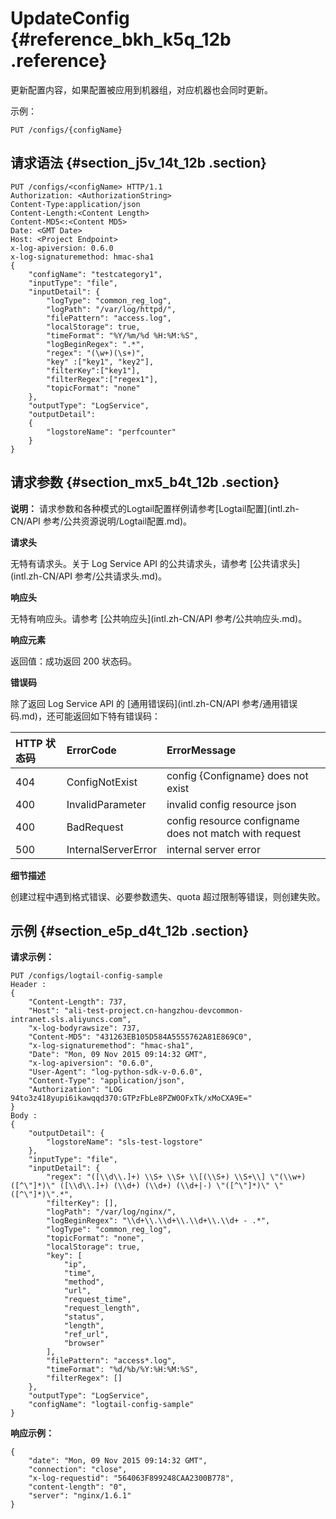 # UpdateConfig {#reference_bkh_k5q_12b .reference}

更新配置内容，如果配置被应用到机器组，对应机器也会同时更新。

示例：

```
PUT /configs/{configName}
```

## 请求语法 {#section_j5v_14t_12b .section}

```
PUT /configs/<configName> HTTP/1.1
Authorization: <AuthorizationString> 
Content-Type:application/json
Content-Length:<Content Length>
Content-MD5<:<Content MD5>
Date: <GMT Date>
Host: <Project Endpoint>
x-log-apiversion: 0.6.0
x-log-signaturemethod: hmac-sha1
{
    "configName": "testcategory1",
    "inputType": "file",
    "inputDetail": {
        "logType": "common_reg_log",
        "logPath": "/var/log/httpd/",
        "filePattern": "access.log",
        "localStorage": true,
        "timeFormat": "%Y/%m/%d %H:%M:%S",
        "logBeginRegex": ".*",
        "regex": "(\w+)(\s+)",
        "key" :["key1", "key2"],
        "filterKey":["key1"],
        "filterRegex":["regex1"],
        "topicFormat": "none"
    },
    "outputType": "LogService",
    "outputDetail": 
    {
        "logstoreName": "perfcounter"
    }
}
```

## 请求参数 {#section_mx5_b4t_12b .section}

**说明：** 请求参数和各种模式的Logtail配置样例请参考[Logtail配置](intl.zh-CN/API 参考/公共资源说明/Logtail配置.md)。

**请求头**

无特有请求头。关于 Log Service API 的公共请求头，请参考 [公共请求头](intl.zh-CN/API 参考/公共请求头.md)。

**响应头**

无特有响应头。请参考 [公共响应头](intl.zh-CN/API 参考/公共响应头.md)。

**响应元素**

返回值：成功返回 200 状态码。

**错误码**

除了返回 Log Service API 的 [通用错误码](intl.zh-CN/API 参考/通用错误码.md)，还可能返回如下特有错误码：

|HTTP 状态码|ErrorCode|ErrorMessage|
|:-------|:--------|:-----------|
|404|ConfigNotExist|config \{Configname\} does not exist|
|400|InvalidParameter|invalid config resource json|
|400|BadRequest|config resource configname does not match with request|
|500|InternalServerError|internal server error|

**细节描述**

创建过程中遇到格式错误、必要参数遗失、quota 超过限制等错误，则创建失败。

## 示例 {#section_e5p_d4t_12b .section}

**请求示例：**

```
PUT /configs/logtail-config-sample
Header : 
{
    "Content-Length": 737,
    "Host": "ali-test-project.cn-hangzhou-devcommon-intranet.sls.aliyuncs.com",
    "x-log-bodyrawsize": 737,
    "Content-MD5": "431263EB105D584A5555762A81E869C0",
    "x-log-signaturemethod": "hmac-sha1",
    "Date": "Mon, 09 Nov 2015 09:14:32 GMT",
    "x-log-apiversion": "0.6.0",
    "User-Agent": "log-python-sdk-v-0.6.0",
    "Content-Type": "application/json", 
    "Authorization": "LOG 94to3z418yupi6ikawqqd370:GTPzFbLe8PZW0OFxTk/xMoCXA9E="
}
Body :
{
    "outputDetail": {
        "logstoreName": "sls-test-logstore"
    }, 
    "inputType": "file", 
    "inputDetail": {
        "regex": "([\\d\\.]+) \\S+ \\S+ \\[(\\S+) \\S+\\] \"(\\w+) ([^\"]*)\" ([\\d\\.]+) (\\d+) (\\d+) (\\d+|-) \"([^\"]*)\" \"([^\"]*)\".*", 
        "filterKey": [], 
        "logPath": "/var/log/nginx/", 
        "logBeginRegex": "\\d+\\.\\d+\\.\\d+\\.\\d+ - .*", 
        "logType": "common_reg_log", 
        "topicFormat": "none", 
        "localStorage": true, 
        "key": [
            "ip", 
            "time", 
            "method", 
            "url", 
            "request_time", 
            "request_length", 
            "status", 
            "length", 
            "ref_url", 
            "browser"
        ], 
        "filePattern": "access*.log", 
        "timeFormat": "%d/%b/%Y:%H:%M:%S",
        "filterRegex": []
    },
    "outputType": "LogService",
    "configName": "logtail-config-sample"
}
```

**响应示例：**

```
{
    "date": "Mon, 09 Nov 2015 09:14:32 GMT",
    "connection": "close",
    "x-log-requestid": "564063F899248CAA2300B778",
    "content-length": "0",
    "server": "nginx/1.6.1"
}
```

